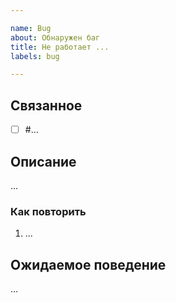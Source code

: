 ```yaml
---

name: Bug
about: Обнаружен баг
title: Не работает ...
labels: bug

---
```


## Связанное

- [ ] #...

## Описание

...

### Как повторить

1. ...

## Ожидаемое поведение

...
